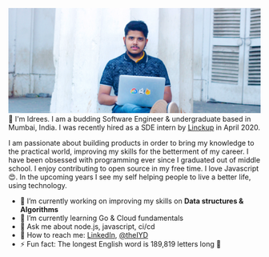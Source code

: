 [![](./github_banner.png)](https://theiyd.github.io)
👋 I'm Idrees. I am a budding Software Engineer & undergraduate based in Mumbai, India. 
I was recently hired as a SDE intern by [Linckup](https://www.linkedin.com/company/linckup/) in April 2020. 

I am passionate about building products in order to bring my knowledge to the practical world, improving my skills for the betterment of my career.
I have been obsessed with programming ever since I graduated out of middle school. I enjoy contributing to open source in my free time. I love Javascript 😍.
In the upcoming years I see my self helping people to live a better life, using technology. 

- 🔭 I’m currently working on improving my skills on **Data structures & Algorithms**
- 🌱 I’m currently learning Go & Cloud fundamentals
- 💬 Ask me about node.js, javascript, ci/cd
- 🐣 How to reach me: [LinkedIn](https://www.linkedin.com/in/idrees-dargahwala/), [@theIYD](https://twitter.com/theIYD)
- ⚡ Fun fact: The longest English word is 189,819 letters long 👻
